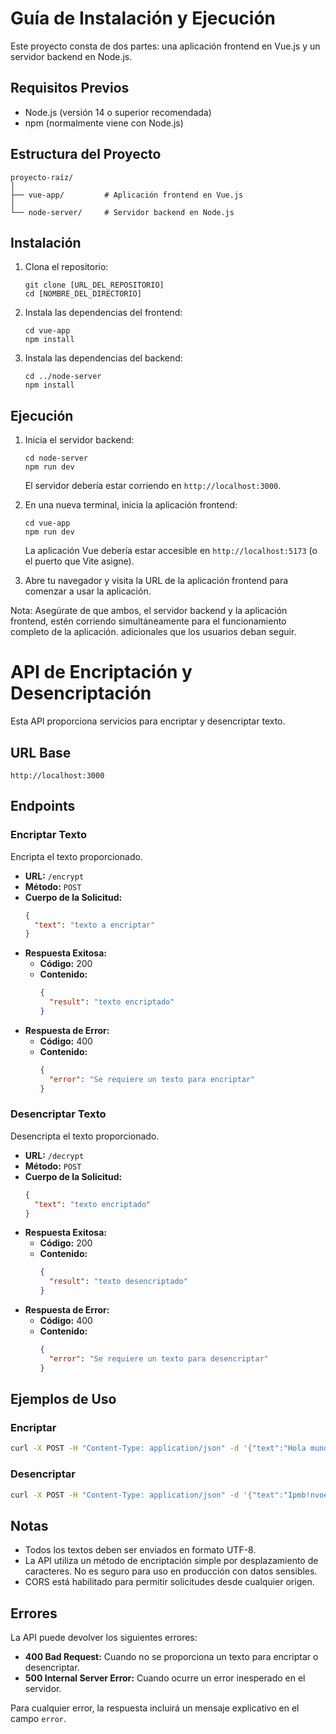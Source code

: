 # Guía de Instalación y Ejecución

Este proyecto consta de dos partes: una aplicación frontend en Vue.js y un servidor backend en Node.js.

## Requisitos Previos

- Node.js (versión 14 o superior recomendada)
- npm (normalmente viene con Node.js)

## Estructura del Proyecto

```
proyecto-raíz/
│
├── vue-app/         # Aplicación frontend en Vue.js
│
└── node-server/     # Servidor backend en Node.js
```

## Instalación

1. Clona el repositorio:
   ```
   git clone [URL_DEL_REPOSITORIO]
   cd [NOMBRE_DEL_DIRECTORIO]
   ```

2. Instala las dependencias del frontend:
   ```
   cd vue-app
   npm install
   ```

3. Instala las dependencias del backend:
   ```
   cd ../node-server
   npm install
   ```

## Ejecución

1. Inicia el servidor backend:
   ```
   cd node-server
   npm run dev
   ```
   El servidor debería estar corriendo en `http://localhost:3000`.

2. En una nueva terminal, inicia la aplicación frontend:
   ```
   cd vue-app
   npm run dev
   ```
   La aplicación Vue debería estar accesible en `http://localhost:5173` (o el puerto que Vite asigne).

3. Abre tu navegador y visita la URL de la aplicación frontend para comenzar a usar la aplicación.

Nota: Asegúrate de que ambos, el servidor backend y la aplicación frontend, estén corriendo simultáneamente para el funcionamiento completo de la aplicación.
adicionales que los usuarios deban seguir.


# API de Encriptación y Desencriptación

Esta API proporciona servicios para encriptar y desencriptar texto.

## URL Base

`http://localhost:3000`

## Endpoints

### Encriptar Texto

Encripta el texto proporcionado.

- **URL:** `/encrypt`
- **Método:** `POST`
- **Cuerpo de la Solicitud:**
  ```json
  {
    "text": "texto a encriptar"
  }
  ```
- **Respuesta Exitosa:**
  - **Código:** 200
  - **Contenido:** 
    ```json
    {
      "result": "texto encriptado"
    }
    ```
- **Respuesta de Error:**
  - **Código:** 400
  - **Contenido:** 
    ```json
    {
      "error": "Se requiere un texto para encriptar"
    }
    ```

### Desencriptar Texto

Desencripta el texto proporcionado.

- **URL:** `/decrypt`
- **Método:** `POST`
- **Cuerpo de la Solicitud:**
  ```json
  {
    "text": "texto encriptado"
  }
  ```
- **Respuesta Exitosa:**
  - **Código:** 200
  - **Contenido:** 
    ```json
    {
      "result": "texto desencriptado"
    }
    ```
- **Respuesta de Error:**
  - **Código:** 400
  - **Contenido:** 
    ```json
    {
      "error": "Se requiere un texto para desencriptar"
    }
    ```

## Ejemplos de Uso

### Encriptar

```bash
curl -X POST -H "Content-Type: application/json" -d '{"text":"Hola mundo"}' http://localhost:3000/encrypt
```

### Desencriptar

```bash
curl -X POST -H "Content-Type: application/json" -d '{"text":"Ipmb!nvoep"}' http://localhost:3000/decrypt
```

## Notas

- Todos los textos deben ser enviados en formato UTF-8.
- La API utiliza un método de encriptación simple por desplazamiento de caracteres. No es seguro para uso en producción con datos sensibles.
- CORS está habilitado para permitir solicitudes desde cualquier origen.

## Errores

La API puede devolver los siguientes errores:

- **400 Bad Request:** Cuando no se proporciona un texto para encriptar o desencriptar.
- **500 Internal Server Error:** Cuando ocurre un error inesperado en el servidor.

Para cualquier error, la respuesta incluirá un mensaje explicativo en el campo `error`.


